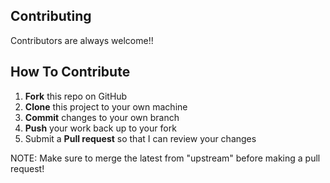 ## Contributing

Contributors are always welcome!!

## How To Contribute

1.  **Fork** this repo on GitHub
2.  **Clone** this project to your own machine
3.  **Commit** changes to your own branch
4.  **Push** your work back up to your fork
5.  Submit a **Pull request** so that I can review your changes

NOTE: Make sure to merge the latest from "upstream" before making a pull request!
